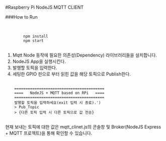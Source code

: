 #Raspberry Pi NodeJS MQTT CLIENT

###How to Run
<pre> 
    <code>
        npm install
        npm start
    </code>
</pre>

1. Mqtt Node 동작에 필요한 의존성(Dependency) 라이브러리들을 설치합니다.
2. NodeJS App을 실행시킨다.
3. 발행할 토픽을 입력한다.
4. 세팅한 GPIO 핀으로 부터 읽힌 값을 해당 토픽으로 Publish한다.


<pre>
    <code>
    ========================================
    ====   NodeJS + MQTT based on RPi   ====
    ========================================
    발행할 토픽을 입력하세요(exit 입력 시 종료).')
    > Pub_Topic
    > {다른 토픽 입력 시 다른 토픽으로 값 전송}
    </code>
</pre>
    
현재 보내는 토픽에 대한 값은 mqtt_clinet.js의 콘솔창 및 Broker(NodeJS Express + MQTT 프로젝트)을 통해 확인할 수 있습니다. 

